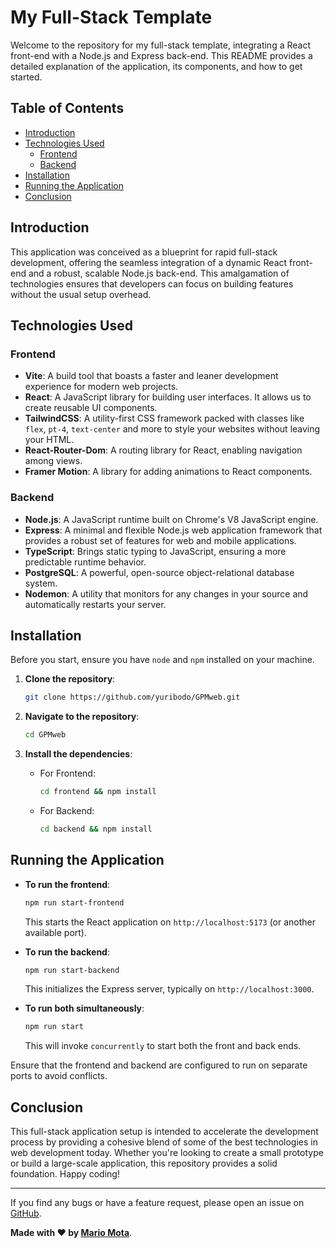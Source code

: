 # My Full-Stack Template

Welcome to the repository for my full-stack template, integrating a React front-end with a Node.js and Express back-end. This README provides a detailed explanation of the application, its components, and how to get started.

## Table of Contents

- [Introduction](#introduction)
- [Technologies Used](#technologies-used)
  - [Frontend](#frontend)
  - [Backend](#backend)
- [Installation](#installation)
- [Running the Application](#running-the-application)
- [Conclusion](#conclusion)

## Introduction

This application was conceived as a blueprint for rapid full-stack development, offering the seamless integration of a dynamic React front-end and a robust, scalable Node.js back-end. This amalgamation of technologies ensures that developers can focus on building features without the usual setup overhead.

## Technologies Used

### Frontend

- **Vite**: A build tool that boasts a faster and leaner development experience for modern web projects.
- **React**: A JavaScript library for building user interfaces. It allows us to create reusable UI components.
- **TailwindCSS**: A utility-first CSS framework packed with classes like `flex`, `pt-4`, `text-center` and more to style your websites without leaving your HTML.
- **React-Router-Dom**: A routing library for React, enabling navigation among views.
- **Framer Motion**: A library for adding animations to React components.


### Backend

- **Node.js**: A JavaScript runtime built on Chrome's V8 JavaScript engine.
- **Express**: A minimal and flexible Node.js web application framework that provides a robust set of features for web and mobile applications.
- **TypeScript**: Brings static typing to JavaScript, ensuring a more predictable runtime behavior.
- **PostgreSQL**: A powerful, open-source object-relational database system.
- **Nodemon**: A utility that monitors for any changes in your source and automatically restarts your server.

## Installation

Before you start, ensure you have `node` and `npm` installed on your machine. 

1. **Clone the repository**:
   
   ```bash
   git clone https://github.com/yuribodo/GPMweb.git
   ```

2. **Navigate to the repository**:

   ```bash
   cd GPMweb
   ```

3. **Install the dependencies**:

   - For Frontend:
   
     ```bash
     cd frontend && npm install
     ```

   - For Backend:

     ```bash
     cd backend && npm install
     ```

## Running the Application

- **To run the frontend**:

  ```bash
  npm run start-frontend
  ```

  This starts the React application on `http://localhost:5173` (or another available port).

- **To run the backend**:

  ```bash
  npm run start-backend
  ```

  This initializes the Express server, typically on `http://localhost:3000`.

- **To run both simultaneously**:

  ```bash
  npm run start
  ```

  This will invoke `concurrently` to start both the front and back ends.

Ensure that the frontend and backend are configured to run on separate ports to avoid conflicts.

## Conclusion

This full-stack application setup is intended to accelerate the development process by providing a cohesive blend of some of the best technologies in web development today. Whether you're looking to create a small prototype or build a large-scale application, this repository provides a solid foundation. Happy coding!

---

If you find any bugs or have a feature request, please open an issue on [GitHub](https://github.com/yuribodo/GPMweb/issues).

**Made with ❤️ by [Mario Mota](https://github.com/yuribodo)**.
